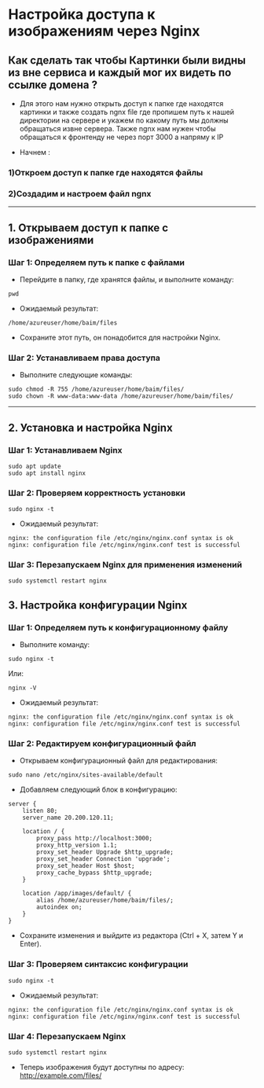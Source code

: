 # Настройка доступа к изображениям через Nginx
## Как сделать так чтобы Картинки были видны из вне сервиса и каждый мог их видеть по ссылке домена ?
* Для этого нам нужно открыть доступ к папке где находятся картинки и также  создать ngnx file где пропишем путь к нашей директории на сервере и укажем по какому путь мы должны обращаться извне сервера. Также ngnx нам нужен чтобы обращаться к фронтенду не через порт 3000 а напряму к IP

* Начнем :
### 1)Откроем доступ к папке где находятся файлы
### 2)Создадим и настроем файл ngnx
------------


## 1. Открываем доступ к папке с изображениями

### Шаг 1: Определяем путь к папке с файлами

* Перейдите в папку, где хранятся файлы, и выполните команду:
```
pwd
```

* Ожидаемый результат:
```
/home/azureuser/home/baim/files
```

* Сохраните этот путь, он понадобится для настройки Nginx.

### Шаг 2: Устанавливаем права доступа

* Выполните следующие команды:
```
sudo chmod -R 755 /home/azureuser/home/baim/files/
sudo chown -R www-data:www-data /home/azureuser/home/baim/files/
```

--------------
## 2. Установка и настройка Nginx

### Шаг 1: Устанавливаем Nginx

```
sudo apt update
sudo apt install nginx
```

### Шаг 2: Проверяем корректность установки

```
sudo nginx -t
```
* Ожидаемый результат:
```
nginx: the configuration file /etc/nginx/nginx.conf syntax is ok
nginx: configuration file /etc/nginx/nginx.conf test is successful
```
### Шаг 3: Перезапускаем Nginx для применения изменений
```
sudo systemctl restart nginx
```


## 3. Настройка конфигурации Nginx

### Шаг 1: Определяем путь к конфигурационному файлу

* Выполните команду:
```
sudo nginx -t
```
Или:
```
nginx -V
```
* Ожидаемый результат:
```
nginx: the configuration file /etc/nginx/nginx.conf syntax is ok
nginx: configuration file /etc/nginx/nginx.conf test is successful
```
### Шаг 2: Редактируем конфигурационный файл

* Открываем конфигурационный файл для редактирования:
```
sudo nano /etc/nginx/sites-available/default
```
* Добавляем следующий блок в конфигурацию:

```
server {
    listen 80;
    server_name 20.200.120.11;

    location / {
        proxy_pass http://localhost:3000;
        proxy_http_version 1.1;
        proxy_set_header Upgrade $http_upgrade;
        proxy_set_header Connection 'upgrade';
        proxy_set_header Host $host;
        proxy_cache_bypass $http_upgrade;
    }

    location /app/images/default/ {
        alias /home/azureuser/home/baim/files/;
        autoindex on;
    }
}
```

* Сохраните изменения и выйдите из редактора (Ctrl + X, затем Y и Enter).

### Шаг 3: Проверяем синтаксис конфигурации
```
sudo nginx -t
```
* Ожидаемый результат:
```
nginx: the configuration file /etc/nginx/nginx.conf syntax is ok
nginx: configuration file /etc/nginx/nginx.conf test is successful
```
### Шаг 4: Перезапускаем Nginx
```
sudo systemctl restart nginx
```
* Теперь изображения будут доступны по адресу:
http://example.com/files/

